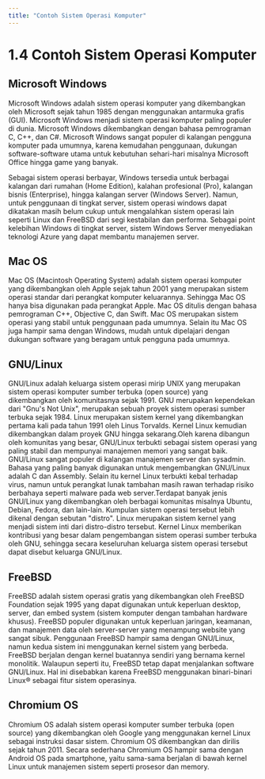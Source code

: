 ```yaml
---
title: "Contoh Sistem Operasi Komputer"
---
```


# 1.4 Contoh Sistem Operasi Komputer
## Microsoft Windows

Microsoft Windows adalah sistem operasi komputer yang dikembangkan oleh Microsoft sejak tahun 1985 dengan menggunakan antarmuka grafis (GUI). Microsoft Windows menjadi sistem operasi komputer paling populer di dunia. Microsoft Windows dikembangkan dengan bahasa pemrograman C, C++, dan C#. Microsoft Windows sangat populer di kalangan pengguna komputer pada umumnya, karena kemudahan penggunaan, dukungan software-software utama untuk kebutuhan sehari-hari misalnya Microsoft Office hingga game yang banyak.

Sebagai sistem operasi berbayar, Windows tersedia untuk berbagai kalangan dari rumahan (Home Edition), kalahan profesional (Pro), kalangan bisnis (Enterprise), hingga kalangan server (Windows Server). Namun, untuk penggunaan di tingkat server, sistem operasi windows dapat dikatakan masih belum cukup untuk mengalahkan sistem operasi lain seperti Linux dan FreeBSD dari segi kestabilan dan performa. Sebagai point kelebihan Windows di tingkat server, sistem Windows Server menyediakan teknologi Azure yang dapat membantu manajemen server.

## Mac OS
Mac OS (Macintosh Operating System) adalah sistem operasi komputer yang dikembangkan oleh Apple sejak tahun 2001 yang merupakan sistem operasi standar dari perangkat komputer keluarannya. Sehingga Mac OS hanya bisa digunakan pada perangkat Apple. Mac OS ditulis dengan bahasa pemrograman C++, Objective C, dan Swift. Mac OS merupakan sistem operasi yang stabil untuk penggunaan pada umumnya. Selain itu Mac OS juga hampir sama dengan Windows, mudah untuk dipelajari dengan dukungan software yang beragam untuk pengguna pada umumnya.

## GNU/Linux
GNU/Linux adalah keluarga sistem operasi mirip UNIX yang merupakan sistem operasi komputer sumber terbuka (open source) yang dikembangkan oleh komunitasnya sejak 1991. GNU merupakan kependekan dari "Gnu's Not Unix", merupakan sebuah proyek sistem operasi sumber terbuka sejak 1984. Linux merupakan sistem kernel yang dikembangkan pertama kali pada tahun 1991 oleh Linus Torvalds. Kernel Linux kemudian dikembangkan dalam proyek GNU hingga sekarang.Oleh karena dibangun oleh komunitas yang besar, GNU/Linux terbukti sebagai sistem operasi yang paling stabil dan mempunyai manajemen memori yang sangat baik. GNU/Linux sangat populer di kalangan manajemen server dan sysadmin. Bahasa yang paling banyak digunakan untuk mengembangkan GNU/Linux adalah C dan Assembly. Selain itu kernel Linux terbukti kebal terhadap virus, namun untuk perangkat lunak tambahan masih rawan terhadap risiko berbahaya seperti malware pada web server.Terdapat banyak jenis GNU/Linux yang dikembangkan oleh berbagai komunitas misalnya Ubuntu, Debian, Fedora, dan lain-lain. Kumpulan sistem operasi tersebut lebih dikenal dengan sebutan "distro". Linux merupakan sistem kernel yang menjadi sistem inti dari distro-distro tersebut. Kernel Linux memberikan kontribusi yang besar dalam pengembangan sistem operasi sumber terbuka oleh GNU, sehingga secara keseluruhan keluarga sistem operasi tersebut dapat disebut keluarga GNU/Linux.

## FreeBSD 
FreeBSD adalah sistem operasi gratis yang dikembangkan oleh FreeBSD Foundation sejak 1995 yang dapat digunakan untuk keperluan desktop, server, dan embed system (sistem komputer dengan tambahan hardware khusus). FreeBSD populer digunakan untuk keperluan jaringan, keamanan, dan manajemen data oleh server-server yang menampung website yang sangat sibuk. Penggunaan FreeBSD hampir sama dengan GNU/Linux, namun kedua sistem ini menggunakan kernel sistem yang berbeda. FreeBSD berjalan dengan kernel buatannya sendiri yang bernama kernel monolitik. Walaupun seperti itu, FreeBSD tetap dapat menjalankan software GNU/Linux. Hal ini disebabkan karena FreeBSD menggunakan binari-binari Linux® sebagai fitur sistem operasinya.

## Chromium OS
Chromium OS adalah sistem operasi komputer sumber terbuka (open source) yang dikembangkan oleh Google yang menggunakan kernel Linux sebagai instruksi dasar sistem. Chromium OS dikembangkan dan dirilis sejak tahun 2011. Secara sederhana Chromium OS hampir sama dengan Android OS pada smartphone, yaitu sama-sama berjalan di bawah kernel Linux untuk manajemen sistem seperti prosesor dan memory.
